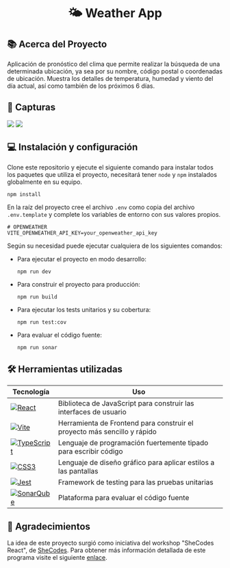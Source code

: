 <h1 align="center">🌤️ Weather App</h1>

## 📚 Acerca del Proyecto

Aplicación de pronóstico del clima que permite realizar la búsqueda de una determinada ubicación, ya sea por su nombre, código postal o coordenadas de ubicación. Muestra los detalles de temperatura, humedad y viento del día actual, así como también de los próximos 6 días.

## 📸 Capturas

<img src="./public/weather_daymode.gif" />

<img src="./public/weather_nightmode.gif" />

## 💻 Instalación y configuración

Clone este repositorio y ejecute el siguiente comando para instalar todos los paquetes que utiliza el proyecto, necesitará tener `node` y `npm` instalados globalmente en su equipo.

```
npm install
```

En la raíz del proyecto cree el archivo `.env` como copia del archivo `.env.template` y complete los variables de entorno con sus valores propios.

```env
# OPENWEATHER
VITE_OPENWEATHER_API_KEY=your_openweather_api_key
```

Según su necesidad puede ejecutar cualquiera de los siguientes comandos:

- Para ejecutar el proyecto en modo desarrollo:

  ```
  npm run dev
  ```

- Para construir el proyecto para producción:

  ```
  npm run build
  ```

- Para ejecutar los tests unitarios y su cobertura:

  ```
  npm run test:cov
  ```
 
- Para evaluar el código fuente:

  ```
  npm run sonar
  ```

## 🛠️ Herramientas utilizadas

| Tecnología     | Uso                                                                                                                  |
| -------------- | -------------------------------------------------------------------------------------------------------------------- |
| [![React](https://img.shields.io/badge/React-20232A?style=for-the-badge&logo=react&logoColor=61DAFB)](https://es.reactjs.org)                              | Biblioteca de JavaScript para construir las interfaces de usuario |
| [![Vite](https://img.shields.io/badge/vite-%23646CFF.svg?style=for-the-badge&logo=vite&logoColor=white)](https://vitejs.dev)                               | Herramienta de Frontend para construir el proyecto más sencillo y rápido |
| [![TypeScript](https://img.shields.io/badge/typescript-%23007ACC.svg?style=for-the-badge&logo=typescript&logoColor=white)](https://www.typescriptlang.org) | Lenguaje de programación fuertemente tipado para escribir código |
| [![CSS3](https://img.shields.io/badge/css3-%231572B6.svg?style=for-the-badge&logo=css3&logoColor=white)](https://developer.mozilla.org/es/docs/Web/CSS)    | Lenguaje de diseño gráfico para aplicar estilos a las pantallas |
| [![Jest](https://img.shields.io/badge/-jest-%23C21325?style=for-the-badge&logo=jest&logoColor=white)](https://jestjs.io/docs/getting-started)              | Framework de testing para las pruebas unitarias |
| [![SonarQube](https://img.shields.io/badge/SonarQube-black?style=for-the-badge&logo=sonarqube&logoColor=4E9BCD)](https://docs.sonarqube.org/latest/)       | Plataforma para evaluar el código fuente |

## 📝 Agradecimientos

La idea de este proyecto surgió como iniciativa del workshop "SheCodes React", de [SheCodes](https://www.shecodes.io). Para obtener más información detallada de este programa visite el siguiente [enlace](https://www.shecodes.io/react).
